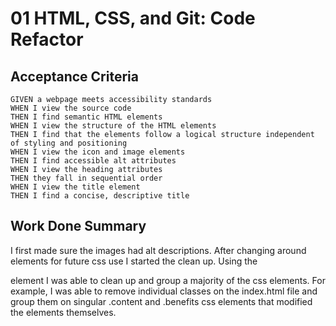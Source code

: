 # 01 HTML, CSS, and Git: Code Refactor

## Acceptance Criteria

```
GIVEN a webpage meets accessibility standards
WHEN I view the source code
THEN I find semantic HTML elements
WHEN I view the structure of the HTML elements
THEN I find that the elements follow a logical structure independent of styling and positioning
WHEN I view the icon and image elements
THEN I find accessible alt attributes
WHEN I view the heading attributes
THEN they fall in sequential order
WHEN I view the title element
THEN I find a concise, descriptive title
```

## Work Done Summary

I first made sure the images had alt descriptions. After changing around elements for future css use I started the clean up. 
Using the <section> element I was able to clean up and group a majority of the css elements. 
For example, I was able to remove individual classes on the index.html file and group them on singular .content and .benefits css elements that modified the elements themselves.